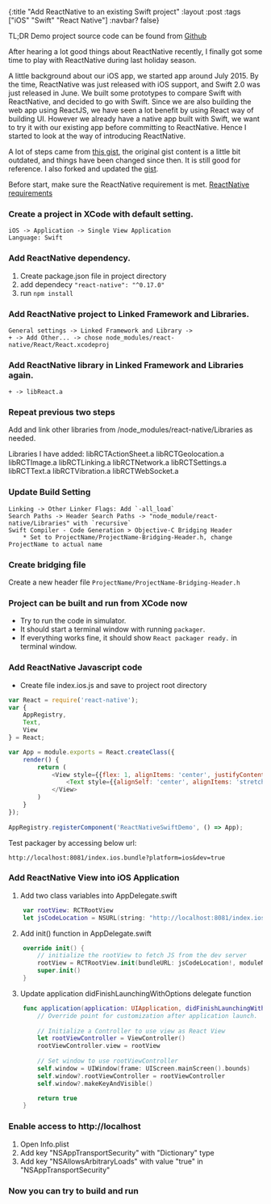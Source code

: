 {:title "Add ReactNative to an existing Swift project"
 :layout :post
 :tags ["iOS" "Swift" "React Native"]
 :navbar? false}

TL;DR Demo project source code can be found from [Github](https://github.com/tendant/ReactNativeSwiftDemo)

After hearing a lot good things about ReactNative recently, I finally got some time to play with ReactNative during last holiday season.

A little background about our iOS app, we started app around July 2015. By the time, ReactNative was just released with iOS support, and Swift 2.0 was just released in June. We built some prototypes to compare Swift with ReactNative, and decided to go with Swift. Since we are also building the web app using ReactJS, we have seen a lot benefit by using React way of building UI. However we already have a native app built with Swift, we want to try it with our existing app before committing to ReactNative. Hence I started to look at the way of introducing ReactNative.

A lot of steps came from [this gist](https://gist.github.com/boopathi/27d21956fefcb5b168fe), the original gist content is a little bit outdated, and things have been changed since then. It is still good for reference. I also forked and updated the [gist](https://gist.github.com/tendant/6a1ea9e363f5ca4d73a1).

Before start, make sure the ReactNative requirement is met. [ReactNative requirements](https://facebook.github.io/react-native/docs/getting-started.html#requirements)


### Create a project in XCode with default setting.
    iOS -> Application -> Single View Application
    Language: Swift

### Add ReactNative dependency.
1. Create package.json file in project directory
2. add dependecy `"react-native": "^0.17.0"`
3. run `npm install`

### Add ReactNative project to Linked Framework and Libraries.
    General settings -> Linked Framework and Library ->
    + -> Add Other... -> chose node_modules/react-native/React/React.xcodeproj

### Add ReactNative library in Linked Framework and Libraries again.
    + -> libReact.a


### Repeat previous two steps
Add and link other libraries from /node_modules/react-native/Libraries as needed.

Libraries I have added:
    libRCTActionSheet.a
    libRCTGeolocation.a
    libRCTImage.a
    libRCTLinking.a
    libRCTNetwork.a
    libRCTSettings.a
    libRCTText.a
    libRCTVibration.a
    libRCTWebSocket.a

### Update Build Setting
    Linking -> Other Linker Flags: Add `-all_load`
    Search Paths -> Header Search Paths -> "node_module/react-native/Libraries" with `recursive`
    Swift Compiler - Code Generation > Objective-C Bridging Header
        * Set to ProjectName/ProjectName-Bridging-Header.h, change ProjectName to actual name

### Create bridging file
Create a new header file `ProjectName/ProjectName-Bridging-Header.h`

### Project can be built and run from XCode now
* Try to run the code in simulator.
* It should start a terminal window with running `packager`.
* If everything works fine, it should show `React packager ready.` in terminal window.

### Add ReactNative Javascript code
* Create file index.ios.js and save to project root directory

```javascript
var React = require('react-native');
var {
    AppRegistry,
    Text,
    View
} = React;

var App = module.exports = React.createClass({
    render() {
        return (
            <View style={{flex: 1, alignItems: 'center', justifyContent: 'center', borderWidth: 2}}>
                <Text style={{alignSelf: 'center', alignItems: 'stretch', backgroundColor: 'green'}}>Hello World!</Text>
            </View>
        )
    }
});
                                             
AppRegistry.registerComponent('ReactNativeSwiftDemo', () => App);
```

Test packager by accessing below url:

    http://localhost:8081/index.ios.bundle?platform=ios&dev=true

### Add ReactNative View into iOS Application

1. Add two class variables into AppDelegate.swift

```swift
    var rootView: RCTRootView
    let jsCodeLocation = NSURL(string: "http://localhost:8081/index.ios.bundle?platform=ios&dev=true")
```

2. Add init() function in AppDelegate.swift
```swift
    override init() {
        // initialize the rootView to fetch JS from the dev server
        rootView = RCTRootView.init(bundleURL: jsCodeLocation!, moduleName: "ReactNativeSwiftDemo", initialProperties: nil, launchOptions: nil)
        super.init()
    }
```

3. Update application didFinishLaunchingWithOptions delegate function

```swift
    func application(application: UIApplication, didFinishLaunchingWithOptions launchOptions: [NSObject: AnyObject]?) -> Bool {
        // Override point for customization after application launch.
        
        // Initialize a Controller to use view as React View
        let rootViewController = ViewController()
        rootViewController.view = rootView
        
        // Set window to use rootViewController
        self.window = UIWindow(frame: UIScreen.mainScreen().bounds)
        self.window?.rootViewController = rootViewController
        self.window?.makeKeyAndVisible()

        return true
    }
```

### Enable access to http://localhost
1. Open Info.plist
2. Add key "NSAppTransportSecurity" with "Dictionary" type
3. Add key "NSAllowsArbitraryLoads" with value "true" in "NSAppTransportSecurity"

### Now you can try to build and run
